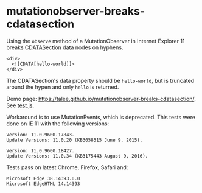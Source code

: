 # mutationobserver-breaks-cdatasection

Using the `observe` method of a MutationObserver in Internet Explorer 11 breaks CDATASection data nodes on hyphens.

```
<div>
  <![CDATA[hello-world]]>
</div>
```

The CDATASection's data property should be `hello-world`, but is truncated around the hypen and only `hello` is returned.

Demo page: https://talee.github.io/mutationobserver-breaks-cdatasection/. See [test.js](test.js).

Workaround is to use MutationEvents, which is deprecated. This tests were done
on IE 11 with the following versions:

```
Version: 11.0.9600.17843.
Update Versions: 11.0.20 (KB3058515 June 9, 2015).

Version: 11.0.9600.18427.
Update Versions: 11.0.34 (KB3175443 August 9, 2016).
```

Tests pass on latest Chrome, Firefox, Safari and:

```
Microsoft Edge 38.14393.0.0
Microsoft EdgeHTML 14.14393
```
